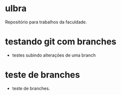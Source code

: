 # ulbra
Repositório para trabalhos da faculdade.

# testando git com branches

- testes subindo alterações de uma branch
# teste de branches
- teste de branches.

